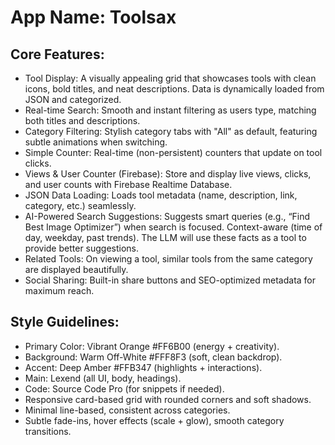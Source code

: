 # **App Name**: Toolsax

## Core Features:

- Tool Display: A visually appealing grid that showcases tools with clean icons, bold titles, and neat descriptions. Data is dynamically loaded from JSON and categorized.
- Real-time Search: Smooth and instant filtering as users type, matching both titles and descriptions.
- Category Filtering: Stylish category tabs with "All" as default, featuring subtle animations when switching.
- Simple Counter: Real-time (non-persistent) counters that update on tool clicks.
- Views & User Counter (Firebase): Store and display live views, clicks, and user counts with Firebase Realtime Database.
- JSON Data Loading: Loads tool metadata (name, description, link, category, etc.) seamlessly.
- AI-Powered Search Suggestions: Suggests smart queries (e.g., “Find Best Image Optimizer”) when search is focused. Context-aware (time of day, weekday, past trends). The LLM will use these facts as a tool to provide better suggestions.
- Related Tools: On viewing a tool, similar tools from the same category are displayed beautifully.
- Social Sharing: Built-in share buttons and SEO-optimized metadata for maximum reach.

## Style Guidelines:

- Primary Color: Vibrant Orange #FF6B00 (energy + creativity).
- Background: Warm Off-White #FFF8F3 (soft, clean backdrop).
- Accent: Deep Amber #FFB347 (highlights + interactions).
- Main: Lexend (all UI, body, headings).
- Code: Source Code Pro (for snippets if needed).
- Responsive card-based grid with rounded corners and soft shadows.
- Minimal line-based, consistent across categories.
- Subtle fade-ins, hover effects (scale + glow), smooth category transitions.